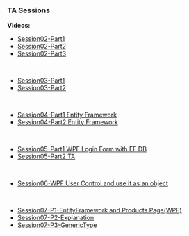 ### TA Sessions

**Videos:**

* [Session02-Part1](https://www.aparat.com/v/bwnU0)
* [Session02-Part2](https://www.aparat.com/v/cj1SX)
* [Session02-Part3](https://www.aparat.com/v/YoLg2)

<br/>

* [Session03-Part1](https://www.aparat.com/v/Udi23)
* [Session03-Part2](https://www.aparat.com/v/p2daY)

<br/>

* [Session04-Part1 Entity Framework](https://www.aparat.com/v/QugU2)
* [Session04-Part2 Entity Framework](https://www.aparat.com/v/pHs5i)

<br/>

* [Session05-Part1 WPF Login Form with EF DB](https://www.aparat.com/v/yk6uT)
* [Session05-Part2 TA](https://www.aparat.com/v/zs18g)

<br/>

* [Session06-WPF User Control and use it as an object](https://www.aparat.com/v/1b59m)

<br/>

* [Session07-P1-EntityFramework and Products Page(WPF)](https://www.aparat.com/v/8zEIB)
* [Session07-P2-Explanation](https://www.aparat.com/v/49AnP)
* [Session07-P3-GenericType](https://www.aparat.com/v/rAxBk)
